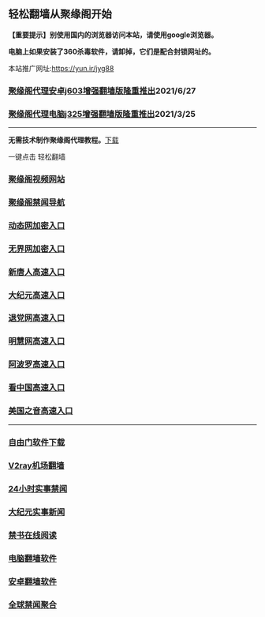 ## 轻松翻墙从聚缘阁开始

**【重要提示】别使用国内的浏览器访问本站，请使用google浏览器。**

**电脑上如果安装了360杀毒软件，请卸掉，它们是配合封锁网址的。**

本站推广网址:https://yun.ir/jyg88

### [聚缘阁代理安卓j603增强翻墙版隆重推出](https://gitlab.com/juyuange/2/-/raw/master/j603.apk)2021/6/27

### [聚缘阁代理电脑j325增强翻墙版隆重推出](https://gitlab.com/juyuange/2/-/raw/master/j325dn.rar)2021/3/25

***



**无需技术制作聚缘阁代理教程。**[下载](https://gitlab.com/j25414/jyg/-/raw/master/jygdl.rar)

一键点击 轻松翻墙



### [聚缘阁视频网站](https://v224.jare.workers.dev/)

### [聚缘阁禁闻导航](https://dh66584.baop.workers.dev)

### [动态网加密入口](https://a5.n2remote.com/123/duutt/u444p)

### [无界网加密入口](https://a5.n2remote.com/123/abbru/n12a)

### [新唐人高速入口](https://a5.n2remote.com/123/morrt/a5r)

### [大纪元高速入口](https://a5.n2remote.com/123/yuup/e7e)

### [退党网高速入口](https://a5.n2remote.com/123/akkkw/e8e)

### [明慧网高速入口](https://a5.n2remote.com/123/urtb/e3b)

### [阿波罗高速入口](https://a5.n2remote.com/123/aso5p/e13a)

### [看中国高速入口](https://a5.n2remote.com/123/aa5ker/y11n)

### [美国之音高速入口](https://a5.n2remote.com/123/nn3kl/e18m)



***






### [自由门软件下载](https://git.io/skyfree)

### [V2ray机场翻墙](https://github.com/bannedbook/fanqiang/wiki/V2ray%E6%9C%BA%E5%9C%BA)

### [24小时实事禁闻](https://github.com/fyvn2199/djy/blob/master/gb/n24hr.md?dfh#1)

### [大纪元实事新闻](https://github.com/fyvn2199/djy/blob/master/gb/nsc413.md?dfh#1)

### [禁书在线阅读](https://github.com/txyzum203/djy/blob/master/gb/9p.md?flntdtv#1)

### [电脑翻墙软件](https://github.com/Alvin9999/new-pac/wiki)

### [安卓翻墙软件](https://git.io/afq)

### [全球禁闻聚合](https://github.com/gfw-breaker/banned-news1/blob/master/README.md)












